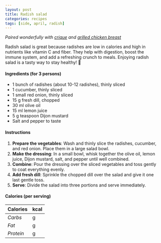 ```yaml
---
layout: post
title: Radish salad
categories: recipes
tags: [side, april, radish]
---
```


*Paired wonderfully with <a href="/recipes/crique">crique</a> and <a href="/recipes/grilled-chicken-breast">grilled chicken breast</a>*

Radish salad is great because radishes are low in calories and high in nutrients like vitamin C and fiber. They help with digestion, boost the immune system, and add a refreshing crunch to meals. Enjoying radish salad is a tasty way to stay healthy! 🌿

#### Ingredients (for 3 persons)
- 1 bunch of radishes (about 10-12 radishes), thinly sliced
- 1 cucumber, thinly sliced
- 1 small red onion, thinly sliced
- 15 g fresh dill, chopped
- 30 ml olive oil
- 15 ml lemon juice
- 5 g teaspoon Dijon mustard
- Salt and pepper to taste

#### Instructions

1. **Prepare the vegetables**: Wash and thinly slice the radishes, cucumber, and red onion. Place them in a large salad bowl.
2. **Make the dressing**: In a small bowl, whisk together the olive oil, lemon juice, Dijon mustard, salt, and pepper until well combined.
3. **Combine**: Pour the dressing over the sliced vegetables and toss gently to coat everything evenly.
4. **Add fresh dill**: Sprinkle the chopped dill over the salad and give it one last gentle toss.
5. **Serve**: Divide the salad into three portions and serve immediately.

#### Calories (per serving)

| **Calories** | kcal |
| ----------- | ----------- |
| *Carbs* | g |
| *Fat* | g |
| *Protein* | g |